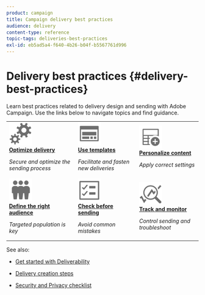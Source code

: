 ```yaml
---
product: campaign
title: Campaign delivery best practices
audience: delivery
content-type: reference
topic-tags: deliveries-best-practices
exl-id: eb5ad5a4-f640-4b26-b04f-b5567761d996
---
```

# Delivery best practices {#delivery-best-practices}

Learn best practices related to delivery design and sending with Adobe Campaign. Use the links below to navigate topics and find guidance.

<table>
<tr>
  <td>
    <a href="optimize-delivery.md">
      <img alt="Optimize" src="assets/do-not-localize/optimize.svg" width="60px"/>
    </a>
    <div>
      <a href="optimize-delivery.md">
    <strong>Optimize delivery</strong>
    </a>
    </div>
    <p>
    <em>Secure and optimize the sending process</em>
    <p>
  </td>
   <td>
    <a href="use-templates.md">
      <img alt="Templates" src="assets/do-not-localize/design.svg" width="60px"/>
    </a>
    <div>
      <a href="use-templates.md">
    <strong>Use templates</strong>
    </a>
    </div>
    <p>
    <em>Facilitate and fasten new deliveries</em>
    <p>
  </td>
  <td>
    <a href="design-and-personalize.md">
      <img alt="Design" src="assets/do-not-localize/custom.svg" width="60px"/>
    </a>
    <div>
      <a href="design-and-personalize.md">
    <strong>Personalize content</strong>
    </a>
    </div>
    <p>
    <em>Apply correct settings</em>
    <p>
  </td>
</tr>
<tr>
  <td>
    <a href="define-the-right-audience.md">
      <img alt="Target" src="assets/do-not-localize/profiles.svg" width="60px"/>
    </a>
    <div>
      <a href="define-the-right-audience.md">
    <strong>Define the right audience</strong>
    </a>
    </div>
    <p>
    <em>Targeted population is key</em>
    <p>
  </td>
   <td>
    <a href="check-before-sending.md">
      <img alt="Check" src="assets/do-not-localize/start.svg" width="60px"/>
    </a>
    <div>
      <a href="check-before-sending.md">
    <strong>Check before sending</strong>
    </a>
    </div>
    <p>
    <em>Avoid common mistakes</em>
    <p>
  </td>
  <td>
    <a href="track-and-monitor.md">
      <img alt="Optimize" src="assets/do-not-localize/troubleshoot.svg" width="60px"/>
    </a>
    <div>
      <a href="track-and-monitor.md">
    <strong>Track and monitor</strong>
    </a>
    </div>
    <p>
    <em>Control sending and troubleshoot</em>
    <p>
  </td>
</tr>
</table>

See also:

* [Get started with Deliverability](about-deliverability.md)

* [Delivery creation steps](steps-about-delivery-creation-steps.md)

* [Security and Privacy checklist](https://helpx.adobe.com/campaign/kb/acc-security.html)
